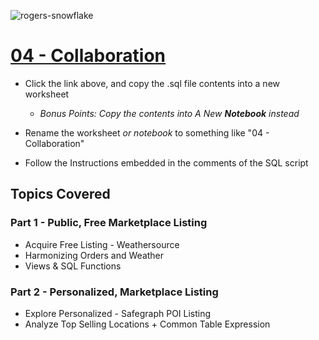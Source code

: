 ![rogers-snowflake](/img/Screenshot%202024-06-07%20at%203.21.17%E2%80%AFPM.png)
# [04 - Collaboration](collaboration_step_1_tb.sql)

* Click the link above, and copy the .sql file contents into a new worksheet
  * *Bonus Points: Copy the contents into A New **Notebook** instead*
 
* Rename the worksheet *or notebook* to something like "04 - Collaboration"
* Follow the Instructions embedded in the comments of the SQL script

## Topics Covered
### Part 1 - Public, Free Marketplace Listing
* Acquire Free Listing - Weathersource
* Harmonizing Orders and Weather
* Views & SQL Functions

### Part 2 - Personalized, Marketplace Listing
* Explore Personalized - Safegraph POI Listing
* Analyze Top Selling Locations + Common Table Expression
